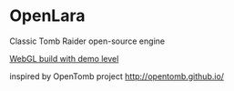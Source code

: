 # OpenLara
Classic Tomb Raider open-source engine

[WebGL build with demo level](http://xproger.info/projects/OpenLara/)

inspired by OpenTomb project http://opentomb.github.io/
